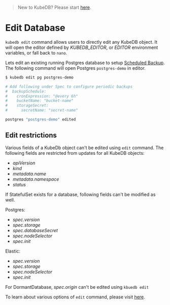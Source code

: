 > New to KubeDB? Please start [here](/docs/tutorial.md).

# Edit Database

`kubedb edit` command allows users to directly edit any KubeDB object. It will open the editor defined by _KUBEDB_EDITOR_, or _EDITOR_ environment variables, or fall back to `nano`.

Lets edit an existing running Postgres database to setup [Scheduled Backup](/docs/backup.md). The following command will open Postgres `postgres-demo` in editor.

```bash
$ kubedb edit pg postgres-demo

# Add following under Spec to configure periodic backups
#  backupSchedule:
#    cronExpression: "@every 6h"
#    bucketName: "bucket-name"
#    storageSecret:
#      secretName: "secret-name"

postgres "postgres-demo" edited
```

## Edit restrictions
Various fields of a KubeDb object can't be edited using `edit` command. The following fields are restricted from updates for all KubeDB objects:
* _apiVersion_
* _kind_
* _metadata.name_
* _metadata.namespace_
* _status_


If StatefulSet exists for a database, following fields can't be modified as well.

Postgres:
* _spec.version_
* _spec.storage_
* _spec.databaseSecret_
* _spec.nodeSelector_
* _spec.init_

Elastic:
* _spec.version_
* _spec.storage_
* _spec.nodeSelector_
* _spec.init_

For DormantDatabase, _spec.origin_ can't be edited using `kbuedb edit`

To learn about various options of `edit` command, please visit [here](/docs/reference/kubedb_edit.md).
